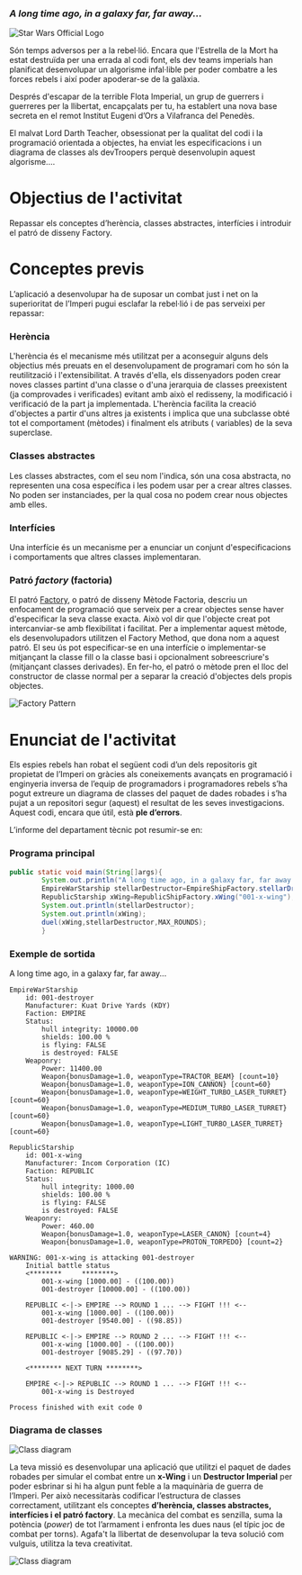 ### *A long time ago, in a galaxy far, far away...*

![Star Wars Official Logo](resources/Star_Wars_Logo.png)

Són temps adversos per a la rebel·lió. Encara que l'Estrella de la Mort ha estat destruïda per una errada al codi font,
els dev teams imperials han planificat desenvolupar un algorisme infal·lible per poder combatre a les forces rebels i
així poder apoderar-se de la galàxia.

Després d'escapar de la terrible Flota Imperial, un grup de guerrers i guerreres per la llibertat, encapçalats per tu,
ha establert una nova base secreta en el remot Institut Eugeni d’Ors a Vilafranca del Penedès.

El malvat Lord Darth Teacher, obsessionat per la qualitat del codi i la programació orientada a objectes, ha enviat les
especificacions i un diagrama de classes als devTroopers perquè desenvolupin aquest algorisme....

# Objectius de l'activitat

Repassar els conceptes d’herència, classes abstractes, interfícies i introduir el patró de disseny Factory.

# Conceptes previs

L’aplicació a desenvolupar ha de suposar un combat just i net on la superioritat de l’Imperi pugui esclafar la rebel·lió
i de pas serveixi per repassar:

### Herència

L'herència és el mecanisme més utilitzat per a aconseguir alguns dels objectius més preuats en el desenvolupament de
programari com ho són la reutilització i l'extensibilitat. A través d'ella, els dissenyadors poden crear noves classes
partint d'una classe o d'una jerarquia de classes preexistent (ja comprovades i verificades) evitant amb això el
redisseny, la modificació i verificació de la part ja implementada. L'herència facilita la creació d'objectes a partir
d'uns altres ja existents i implica que una subclasse obté tot el comportament (mètodes) i finalment els atributs (
variables) de la seva superclase.

### Classes abstractes

Les classes abstractes, com el seu nom l'indica, són una cosa abstracta, no representen una cosa específica i les podem
usar per a crear altres classes. No poden ser instanciades, per la qual cosa no podem crear nous objectes amb elles.

### Interfícies

Una interfície és un mecanisme per a enunciar un conjunt d'especificacions i comportaments que altres classes
implementaran.

### Patró *factory* (factoria)

El patró [Factory](https://www.youtube.com/watch?v=lLvYAzXO7Ek), o patró de disseny Mètode Factoria, descriu un
enfocament de programació que serveix per a crear objectes sense haver d'especificar la seva classe exacta. Això vol dir
que l'objecte creat pot intercanviar-se amb flexibilitat i facilitat. Per a implementar aquest mètode, els
desenvolupadors utilitzen el Factory Method, que dona nom a aquest patró. El seu ús pot especificar-se en una interfície
o implementar-se mitjançant la classe fill o la classe basi i opcionalment sobreescriure's (mitjançant classes
derivades). En fer-ho, el patró o mètode pren el lloc del constructor de classe normal per a separar la creació
d'objectes dels propis objectes.

![Factory Pattern](resources/factory_pattern.png)

# Enunciat de l'activitat

Els espies rebels han robat el següent codi d’un dels repositoris git propietat de l’Imperi on gràcies als coneixements
avançats en programació i enginyeria inversa de l’equip de programadors i programadores rebels s’ha pogut extreure un
diagrama de classes del paquet de dades robades i s’ha pujat a un repositori segur (aquest) el resultat de les seves
investigacions. Aquest codi, encara que útil, està **ple d’errors**.

L’informe del departament tècnic pot resumir-se en:

### Programa principal

```java
public static void main(String[]args){
        System.out.println("A long time ago, in a galaxy far, far away...");
        EmpireWarStarship stellarDestructor=EmpireShipFactory.stellarDrestroyer("001-destroyer");
        RepublicStarship xWing=RepublicShipFactory.xWing("001-x-wing");
        System.out.println(stellarDestructor);
        System.out.println(xWing);
        duel(xWing,stellarDestructor,MAX_ROUNDS);
        }
```

### Exemple de sortida

A long time ago, in a galaxy far, far away...

```text
EmpireWarStarship
    id: 001-destroyer
    Manufacturer: Kuat Drive Yards (KDY)
    Faction: EMPIRE
    Status:
        hull integrity: 10000.00
        shields: 100.00 %
        is flying: FALSE
        is destroyed: FALSE
    Weaponry:
        Power: 11400.00
        Weapon{bonusDamage=1.0, weaponType=TRACTOR_BEAM} [count=10}
        Weapon{bonusDamage=1.0, weaponType=ION_CANNON} [count=60}
        Weapon{bonusDamage=1.0, weaponType=WEIGHT_TURBO_LASER_TURRET} [count=60}
        Weapon{bonusDamage=1.0, weaponType=MEDIUM_TURBO_LASER_TURRET} [count=60}
        Weapon{bonusDamage=1.0, weaponType=LIGHT_TURBO_LASER_TURRET} [count=60}

RepublicStarship
    id: 001-x-wing
    Manufacturer: Incom Corporation (IC)
    Faction: REPUBLIC
    Status:
        hull integrity: 1000.00
        shields: 100.00 %
        is flying: FALSE
        is destroyed: FALSE
    Weaponry:
        Power: 460.00
        Weapon{bonusDamage=1.0, weaponType=LASER_CANON} [count=4}
        Weapon{bonusDamage=1.0, weaponType=PROTON_TORPEDO} [count=2}

WARNING: 001-x-wing is attacking 001-destroyer
    Initial battle status
    <********     ********>
        001-x-wing [1000.00] - ((100.00))
        001-destroyer [10000.00] - ((100.00))

    REPUBLIC <-|-> EMPIRE --> ROUND 1 ... --> FIGHT !!! <--
        001-x-wing [1000.00] - ((100.00))
        001-destroyer [9540.00] - ((98.85))

    REPUBLIC <-|-> EMPIRE --> ROUND 2 ... --> FIGHT !!! <--
        001-x-wing [1000.00] - ((100.00))
        001-destroyer [9085.29] - ((97.70))

    <******** NEXT TURN ********>

    EMPIRE <-|-> REPUBLIC --> ROUND 1 ... --> FIGHT !!! <--
        001-x-wing is Destroyed

Process finished with exit code 0
```

### Diagrama de classes

![Class diagram](resources/class_diagram.png)

La teva missió es desenvolupar una aplicació que utilitzi el paquet de dades robades per simular el combat entre un
**x-Wing** i un **Destructor Imperial** per poder esbrinar si hi ha algun punt feble a la maquinària de guerra de
l’Imperi.
Per això necessitaràs codificar l’estructura de classes correctament, utilitzant els conceptes **d’herència, classes
abstractes,
interfícies i el patró factory**. La mecànica del combat es senzilla, suma la potència (*power*) de tot l’armament i
enfronta les dues naus (el típic joc de combat per torns). Agafa't la llibertat de desenvolupar la teva solució com
vulguis,
utilitza la teva creativitat.

![Class diagram](resources/final_image.png)
